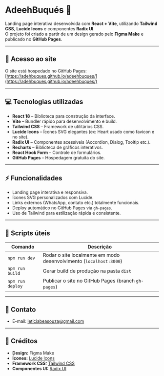 
# AdeehBuqués 🌸

Landing page interativa desenvolvida com **React + Vite**, utilizando **Tailwind CSS**, **Lucide Icons** e componentes **Radix UI**.  
O projeto foi criado a partir de um design gerado pelo **Figma Make** e publicado no **GitHub Pages**.

---

## 🔗 Acesso ao site

O site está hospedado no GitHub Pages:  
[https://adehbuques.github.io/adeehbuques/](https://adehbuques.github.io/adeehbuques/)

---

## 💻 Tecnologias utilizadas

- **React 18** – Biblioteca para construção da interface.
- **Vite** – Bundler rápido para desenvolvimento e build.
- **Tailwind CSS** – Framework de utilitários CSS.
- **Lucide Icons** – Ícones SVG elegantes (ex: Heart usado como favicon e no site).
- **Radix UI** – Componentes acessíveis (Accordion, Dialog, Tooltip etc.).
- **Recharts** – Biblioteca de gráficos interativos.
- **React Hook Form** – Controle de formulários.
- **GitHub Pages** – Hospedagem gratuita do site.

---

## ⚡ Funcionalidades

- Landing page interativa e responsiva.  
- Ícones SVG personalizados com Lucide.  
- Links externos (WhatsApp, contato etc.) totalmente funcionais.  
- Deploy automático no GitHub Pages via `gh-pages`.  
- Uso de Tailwind para estilização rápida e consistente.  

---

## 🚀 Scripts úteis

| Comando             | Descrição |
|--------------------|-----------|
| `npm run dev`       | Rodar o site localmente em modo desenvolvimento (`localhost:3000`) |
| `npm run build`     | Gerar build de produção na pasta `dist` |
| `npm run deploy`    | Publicar o site no GitHub Pages (branch `gh-pages`) |

---

## 📌 Contato

- E-mail: leticiabeasouza@gmail.com

---

## 🎨 Créditos

- **Design:** Figma Make  
- **Ícones:** [Lucide Icons](https://lucide.dev/)  
- **Framework CSS:** [Tailwind CSS](https://tailwindcss.com/)  
- **Componentes UI:** [Radix UI](https://www.radix-ui.com/)  


